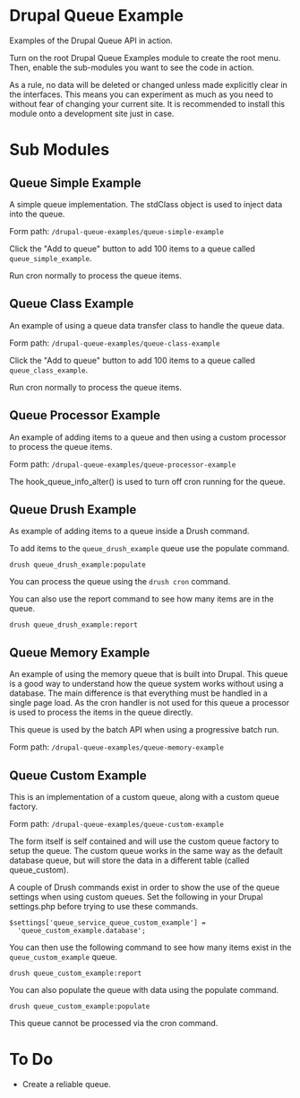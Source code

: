 # Drupal Queue Example

Examples of the Drupal Queue API in action.

Turn on the root Drupal Queue Examples module to create the root menu. Then,
enable the sub-modules you want to see the code in action.

As a rule, no data will be deleted or changed unless made explicitly clear in
the interfaces. This means you can experiment as much as you need to without
fear of changing your current site. It is recommended to install this module
onto a development site just in case.

# Sub Modules

## Queue Simple Example

A simple queue implementation. The stdClass object is used to inject data into
the queue.

Form path: `/drupal-queue-examples/queue-simple-example`

Click the "Add to queue" button to add 100 items to a queue called
`queue_simple_example`.

Run cron normally to process the queue items.

## Queue Class Example

An example of using a queue data transfer class to handle the queue data.

Form path: `/drupal-queue-examples/queue-class-example`

Click the "Add to queue" button to add 100 items to a queue called
`queue_class_example`.

Run cron normally to process the queue items.

## Queue Processor Example

An example of adding items to a queue and then using a custom processor to
process the queue items.

Form path: `/drupal-queue-examples/queue-processor-example`

The hook_queue_info_alter() is used to turn off cron running for the queue.

## Queue Drush Example

As example of adding items to a queue inside a Drush command.

To add items to the `queue_drush_example` queue use the populate command.

`drush queue_drush_example:populate`

You can process the queue using the `drush cron` command.

You can also use the report command to see how many items are in the queue.

`drush queue_drush_example:report`

## Queue Memory Example

An example of using the memory queue that is built into Drupal. This queue is a
good way to understand how the queue system works without using a database. The
main difference is that everything must be handled in a single page load. As
the cron handler is not used for this queue a processor is used to process
the items in the queue directly.

This queue is used by the batch API when using a progressive batch run.

Form path: `/drupal-queue-examples/queue-memory-example`

## Queue Custom Example

This is an implementation of a custom queue, along with a custom queue factory.

Form path: `/drupal-queue-examples/queue-custom-example`

The form itself is self contained and will use the custom queue factory to
setup the queue. The custom queue works in the same way as the default database
queue, but will store the data in a different table (called queue_custom).

A couple of Drush commands exist in order to show the use of the queue settings
when using custom queues. Set the following in your Drupal settings.php before
trying to use these commands.

```
$settings['queue_service_queue_custom_example'] =
  'queue_custom_example.database';
```

You can then use the following command to see how many items exist in the
`queue_custom_example` queue.

`drush queue_custom_example:report`

You can also populate the queue with data using the populate command.

`drush queue_custom_example:populate`

This queue cannot be processed via the cron command.

# To Do

- Create a reliable queue.
